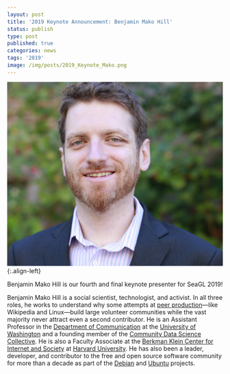 ```yaml
---
layout: post
title: '2019 Keynote Announcement: Benjamin Mako Hill'
status: publish
type: post
published: true
categories: news
tags: '2019'
image: /img/posts/2019_Keynote_Mako.png
---
```


![](/img/posts/2019_Keynote_Mako.png){:.align-left}

Benjamin Mako Hill is our fourth and final keynote presenter for SeaGL 2019!

Benjamin Mako Hill is a social scientist, technologist, and activist. In all three roles, he works to understand why some attempts at [peer production](https://en.wikipedia.org/wiki/Peer_production)—like Wikipedia and Linux—build large volunteer communities while the vast majority never attract even a second contributor. He is an Assistant Professor in the [Department of Communication](http://www.com.washington.edu/) at the [University of Washington](https://www.washington.edu/) and a founding member of the [Community Data Science Collective](https://communitydata.cc/). He is also a Faculty Associate at the [Berkman Klein Center for Internet and Society](https://cyber.harvard.edu/) at [Harvard University](https://www.harvard.edu/). He has also been a leader, developer, and contributor to the free and open source software community for more than a decade as part of the [Debian](https://www.debian.org/) and [Ubuntu](https://ubuntu.com/) projects.

